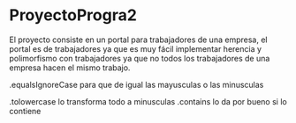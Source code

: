 # ProyectoProgra2

El proyecto consiste en un portal para trabajadores de una empresa, el portal es de trabajadores ya que es muy fácil implementar herencia y polimorfismo con trabajadores ya que no todos los trabajadores de una empresa hacen el mismo trabajo.

.equalsIgnoreCase para que de igual las mayusculas o las minusculas

.tolowercase lo transforma todo a minusculas
.contains lo da por bueno si lo contiene